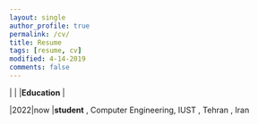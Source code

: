 ```yaml
---
layout: single
author_profile: true
permalink: /cv/
title: Resume
tags: [resume, cv]
modified: 4-14-2019
comments: false
---
```







|     |    |**Education**                                                               |

|2022|now |**student** ,  Computer Engineering, IUST , Tehran , Iran 
